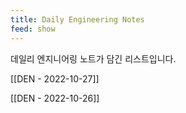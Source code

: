 ```yaml
---
title: Daily Engineering Notes
feed: show
---
```



데일리 엔지니어링 노트가 담긴 리스트입니다.

[[DEN - 2022-10-27]]

[[DEN - 2022-10-26]]